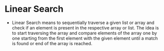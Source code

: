 # Linear Search

* Linear Search means to sequentially traverse a given list or array and check if an element is present in the respective array or list. The idea is to start traversing the 
  array and compare elements of the array one by one starting from the first element with the given element until a match is found or end of the array is reached.


